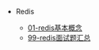* Redis

  - [01-redis基本概念](java/java-inerview/03-redis/01-redis基本概念.md)

  * [99-redis面试题汇总](java/java-inerview/03-redis/99-redis面试题汇总.md)

